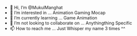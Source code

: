- 👋 Hi, I’m @MukulManghat
- 👀 I’m interested in ... Animation Gaming Mocap
- 🌱 I’m currently learning ... Game Animation
- 💞️ I’m not looking to collaborate on ... Anythingthing Specific 
- 📫 How to reach me ... Just Whisper my name 3 times ^^

<!---
MukulManghat/MukulManghat is a ✨ special ✨ repository because its `README.md` (this file) appears on your GitHub profile.
You can click the Preview link to take a look at your changes.
--->
